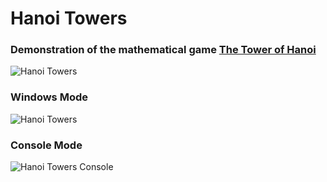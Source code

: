 # Hanoi Towers
### Demonstration of the mathematical game [The Tower of Hanoi](https://en.wikipedia.org/wiki/Tower_of_Hanoi)
		
![Hanoi Towers](https://github.com/PrisonerM13/HanoiTowers/blob/master/gif/HanoiTowers.gif "Hanoi Towers")

### Windows Mode
![Hanoi Towers](https://github.com/PrisonerM13/HanoiTowers/blob/master/gif/HanoiTowers2.gif "Hanoi Towers")

### Console Mode
![Hanoi Towers Console](https://github.com/PrisonerM13/HanoiTowers/blob/master/gif/HanoiTowersConsole.gif "Hanoi Towers Console")
